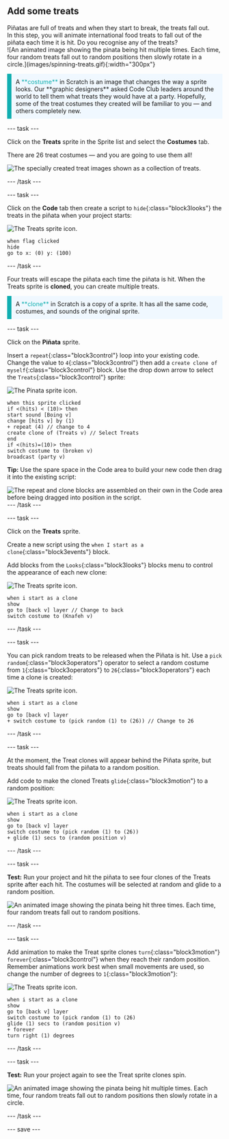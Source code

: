 ## Add some treats

<div style="display: flex; flex-wrap: wrap">
<div style="flex-basis: 200px; flex-grow: 1; margin-right: 15px;">
Piñatas are full of treats and when they start to break, the treats fall out. In this step, you will animate international food treats to fall out of the piñata each time it is hit. Do you recognise any of the treats?
</div>
<div>
![An animated image showing the pinata being hit multiple times. Each time, four random treats fall out to random positions then slowly rotate in a circle.](images/spinning-treats.gif){:width="300px"}
</div>
</div>

<p style="border-left: solid; border-width:10px; border-color: #0faeb0; background-color: aliceblue; padding: 10px;">
A <span style="color: #0faeb0">**costume**</span> in Scratch is an image that changes the way a sprite looks. Our **graphic designers** asked Code Club leaders around the world to tell them what treats they would have at a party. Hopefully, some of the treat costumes they created will be familiar to you — and others completely new.      
</p>

--- task ---

Click on the **Treats** sprite in the Sprite list and select the **Costumes** tab. 

There are 26 treat costumes — and you are going to use them all! 

![The specially created treat images shown as a collection of treats.](images/treats.png)

--- /task ---

--- task ---

Click on the **Code** tab then create a script to `hide`{:class="block3looks"} the treats in the piñata when your project starts:

![The Treats sprite icon.](images/treats-sprite.png)

```blocks3
when flag clicked
hide
go to x: (0) y: (100)
```

--- /task ---

Four treats will escape the piñata each time the piñata is hit. When the Treats sprite is **cloned**, you can create multiple treats.

<p style="border-left: solid; border-width:10px; border-color: #0faeb0; background-color: aliceblue; padding: 10px;">
A <span style="color: #0faeb0">**clone**</span> in Scratch is a copy of a sprite. It has all the same code, costumes, and sounds of the original sprite.      
</p>

--- task ---

Click on the **Piñata** sprite. 

Insert a `repeat`{:class="block3control"} loop into your existing code. Change the value to `4`{:class="block3control"} then add a `create clone of myself`{:class="block3control"} block. Use the drop down arrow to select the `Treats`{:class="block3control"} sprite:

![The Pinata sprite icon.](images/pinata-sprite.png)

```blocks3
when this sprite clicked
if <(hits) < (10)> then
start sound [Boing v]
change [hits v] by (1)
+ repeat (4) // change to 4
create clone of (Treats v) // Select Treats
end
if <(hits)=(10)> then
switch costume to (broken v)
broadcast (party v)
```

**Tip:** Use the spare space in the Code area to build your new code then drag it into the existing script:

![The repeat and clone blocks are assembled on their own in the Code area before being dragged into position in the script.](images/code-area.gif)
--- /task ---

--- task ---

Click on the **Treats** sprite.

Create a new script using the `when I start as a clone`{:class="block3events"} block. 

Add blocks from the `Looks`{:class="block3looks"} blocks menu to control the appearance of each new clone:

![The Treats sprite icon.](images/treats-sprite.png)

```blocks3
when i start as a clone
show
go to [back v] layer // Change to back
switch costume to (Knafeh v)
```

--- /task ---

--- task ---

You can pick random treats to be released when the Piñata is hit. Use a `pick random`{:class="block3operators"} operator to select a random costume from `1`{:class="block3operators"} to `26`{:class="block3operators"} each time a clone is created:

![The Treats sprite icon.](images/treats-sprite.png)

```blocks3
when i start as a clone
show
go to [back v] layer 
+ switch costume to (pick random (1) to (26)) // Change to 26
```

--- /task ---

--- task ---

At the moment, the Treat clones will appear behind the Piñata sprite, but treats should fall from the piñata to a random position. 

Add code to make the cloned Treats `glide`{:class="block3motion"} to a random position:

![The Treats sprite icon.](images/treats-sprite.png)

```blocks3
when i start as a clone
show
go to [back v] layer
switch costume to (pick random (1) to (26))
+ glide (1) secs to (random position v) 
```

--- /task ---

--- task ---

**Test:** Run your project and hit the piñata to see four clones of the Treats sprite after each hit. The costumes will be selected at random and glide to a random position.

![An animated image showing the pinata being hit three times. Each time, four random treats fall out to random positions.](images/four-treats.gif)

--- /task ---

--- task ---

Add animation to make the Treat sprite clones `turn`{:class="block3motion"} `forever`{:class="block3control"} when they reach their random position. Remember animations work best when small movements are used, so change the number of degrees to `1`{:class="block3motion"}:

![The Treats sprite icon.](images/treats-sprite.png)

```blocks3
when i start as a clone
show
go to [back v] layer
switch costume to (pick random (1) to (26)
glide (1) secs to (random position v) 
+ forever
turn right (1) degrees
```

--- /task ---

--- task ---

**Test:** Run your project again to see the Treat sprite clones spin.

![An animated image showing the pinata being hit multiple times. Each time, four random treats fall out to random positions then slowly rotate in a circle.](images/spinning-treats.gif)

--- /task ---

--- save ---
